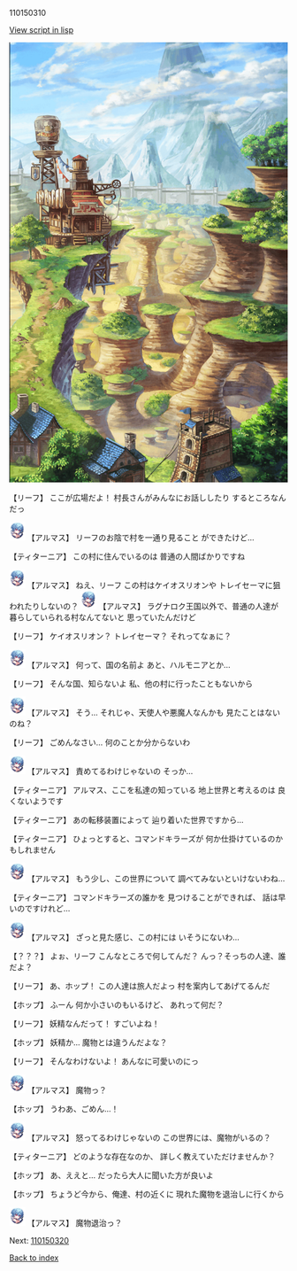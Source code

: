 110150310

[View script in lisp](../scripts/110150310.txt)

![005_Wilderness.png](../images/backgrounds/005_Wilderness.png)

【リーフ】
ここが広場だよ！
村長さんがみんなにお話ししたり
するところなんだっ

<img src="../images/units/3103811.png" alt="3103811.png" height="34"/>
【アルマス】
リーフのお陰で村を一通り見ること
ができたけど…

【ティターニア】
この村に住んでいるのは
普通の人間ばかりですね

<img src="../images/units/3103811.png" alt="3103811.png" height="34"/>
【アルマス】
ねえ、リーフ
この村はケイオスリオンや
トレイセーマに狙われたりしないの？

<img src="../images/units/3103811.png" alt="3103811.png" height="34"/>
【アルマス】
ラグナロク王国以外で、普通の人達が
暮らしていられる村なんてないと
思っていたんだけど

【リーフ】
ケイオスリオン？
トレイセーマ？
それってなぁに？

<img src="../images/units/3103811.png" alt="3103811.png" height="34"/>
【アルマス】
何って、国の名前よ
あと、ハルモニアとか…

【リーフ】
そんな国、知らないよ
私、他の村に行ったこともないから

<img src="../images/units/3103811.png" alt="3103811.png" height="34"/>
【アルマス】
そう…
それじゃ、天使人や悪魔人なんかも
見たことはないのね？

【リーフ】
ごめんなさい…
何のことか分からないわ

<img src="../images/units/3103811.png" alt="3103811.png" height="34"/>
【アルマス】
責めてるわけじゃないの
そっか…

【ティターニア】
アルマス、ここを私達の知っている
地上世界と考えるのは
良くないようです

【ティターニア】
あの転移装置によって
辿り着いた世界ですから…

【ティターニア】
ひょっとすると、コマンドキラーズが
何か仕掛けているのかもしれません

<img src="../images/units/3103811.png" alt="3103811.png" height="34"/>
【アルマス】
もう少し、この世界について
調べてみないといけないわね…

【ティターニア】
コマンドキラーズの誰かを
見つけることができれば、
話は早いのですけれど…

<img src="../images/units/3103811.png" alt="3103811.png" height="34"/>
【アルマス】
ざっと見た感じ、この村には
いそうにないわ…

【？？？】
よぉ、リーフ
こんなところで何してんだ？
んっ？そっちの人達、誰だよ？

【リーフ】
あ、ホップ！
この人達は旅人だよっ
村を案内してあげてるんだ

【ホップ】
ふーん
何か小さいのもいるけど、
あれって何だ？

【リーフ】
妖精なんだって！
すごいよね！

【ホップ】
妖精か…
魔物とは違うんだよな？

【リーフ】
そんなわけないよ！
あんなに可愛いのにっ

<img src="../images/units/3103811.png" alt="3103811.png" height="34"/>
【アルマス】
魔物っ？

【ホップ】
うわあ、ごめん…！

<img src="../images/units/3103811.png" alt="3103811.png" height="34"/>
【アルマス】
怒ってるわけじゃないの
この世界には、魔物がいるの？

【ティターニア】
どのような存在なのか、
詳しく教えていただけませんか？

【ホップ】
あ、ええと…
だったら大人に聞いた方が良いよ

【ホップ】
ちょうど今から、俺達、村の近くに
現れた魔物を退治しに行くから

<img src="../images/units/3103811.png" alt="3103811.png" height="34"/>
【アルマス】
魔物退治っ？

Next: [110150320](110150320.md)

[Back to index](index.md)
